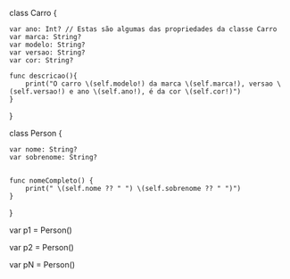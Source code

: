 class Carro {

    var ano: Int? // Estas são algumas das propriedades da classe Carro
    var marca: String?
    var modelo: String?
    var versao: String?
    var cor: String?
    
    func descricao(){
        print("O carro \(self.modelo!) da marca \(self.marca!), versao \(self.versao!) e ano \(self.ano!), é da cor \(self.cor!)")
    }

}


class Person { 

    
    var nome: String?
    var sobrenome: String?
     
    
    func nomeCompleto() {
        print(" \(self.nome ?? " ") \(self.sobrenome ?? " ")")
    }
    
}



var p1 = Person()

var p2 = Person()

var pN = Person()


    
